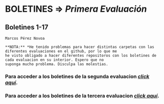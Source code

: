 # BOLETINES => _Primera Evaluación_
## Boletines 1-17

`Marcos Pérez Novoa`

```
**NOTA:** *He tenido problemas para hacer distintas carpetas con las diferentes evaluaciones en el github, por lo que me 
he visto obligado a hacer diferentes repositoros con los boletines de cada evaluacion en su interior. Espero que no 
suponga mucho problema. Disculpa las molestias.
```
### Para acceder a los **boletines de la segunda evaluacion** *[click aquí](https://github.com/Endermaiter/BoletinesProgramacion2Evaluacion.git)*.
### Para acceder a los **boletines de la tercera evaluacion** *[click aquí](https://github.com/Endermaiter/BoletinesProgramacion3Evaluacion.git)*.
